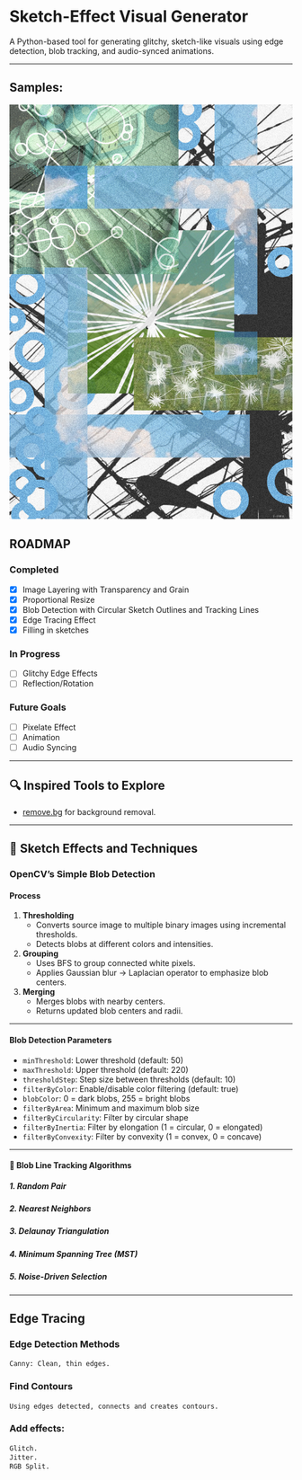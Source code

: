 # Sketch-Effect Visual Generator

A Python-based tool for generating glitchy, sketch-like visuals using edge detection, blob tracking, and audio-synced animations.

---
## Samples:
![Nurture](samples/nurture/final.png)
## ROADMAP

### Completed
- [x] Image Layering with Transparency and Grain
- [x] Proportional Resize
- [x] Blob Detection with Circular Sketch Outlines and Tracking Lines
- [x] Edge Tracing Effect
- [x] Filling in sketches

### In Progress
- [ ] Glitchy Edge Effects
- [ ] Reflection/Rotation

### Future Goals
- [ ] Pixelate Effect
- [ ] Animation
- [ ] Audio Syncing

---

## 🔍 Inspired Tools to Explore
- [remove.bg](https://www.remove.bg/) for background removal.

---

## 🎨 Sketch Effects and Techniques

### OpenCV’s Simple Blob Detection

#### Process
1. **Thresholding**
   - Converts source image to multiple binary images using incremental thresholds.
   - Detects blobs at different colors and intensities.
2. **Grouping**
   - Uses BFS to group connected white pixels.
   - Applies Gaussian blur → Laplacian operator to emphasize blob centers.
3. **Merging**
   - Merges blobs with nearby centers.
   - Returns updated blob centers and radii.

---

#### Blob Detection Parameters
- `minThreshold`: Lower threshold (default: 50)
- `maxThreshold`: Upper threshold (default: 220)
- `thresholdStep`: Step size between thresholds (default: 10)
- `filterByColor`: Enable/disable color filtering (default: true)
- `blobColor`: 0 = dark blobs, 255 = bright blobs
- `filterByArea`: Minimum and maximum blob size
- `filterByCircularity`: Filter by circular shape
- `filterByInertia`: Filter by elongation (1 = circular, 0 = elongated)
- `filterByConvexity`: Filter by convexity (1 = convex, 0 = concave)

---

#### 🔗 Blob Line Tracking Algorithms

##### 1. Random Pair

##### 2. Nearest Neighbors

##### 3. Delaunay Triangulation

##### 4. Minimum Spanning Tree (MST)

##### 5. Noise-Driven Selection

---

## Edge Tracing

### Edge Detection Methods
    Canny: Clean, thin edges. 

### Find Contours
    Using edges detected, connects and creates contours. 

### Add effects:
    Glitch. 
    Jitter.  
    RGB Split. 
